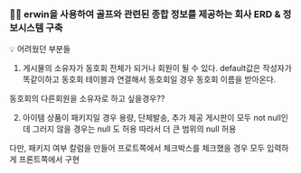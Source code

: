 
### 🏌️‍♂️ erwin을 사용하여 골프와 관련된 종합 정보를 제공하는 회사 ERD &amp; 정보시스템 구축

💡 어려웠던 부분들
1. 게시물의 소유자가 동호회 전체가 되거나 회원이 될 수 있다.
default값은 작성자가 똑같이하고 동호회 테이블과 연결해서 동호회일 경우 동호회 이름을 받아온다. 

동호회의 다른회원을 소유자로 하고 싶을경우??

2. 아이템 상품이 패키지일 경우 용량, 단체발송, 추가 제공 게시판이 모두 not null인데 그러지 않을 경우는 null 도 허용 따라서 더 큰 범위의 null 허용

다만, 패키지 여부 칼럼을 만들어 프로트쪽에서 체크박스를 체크했을 경우 모두 입력하게 프론트쪽에서 구현
